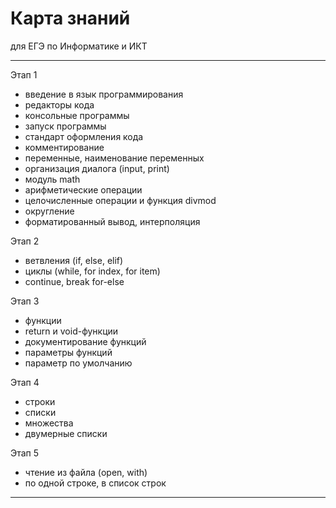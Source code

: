 # Карта знаний  

для ЕГЭ по Информатике и ИКТ  

---  

Этап 1  

- введение в язык программирования  
- редакторы кода  
- консольные программы  
- запуск программы  
- стандарт оформления кода  
- комментирование  
- переменные, наименование переменных  
- организация диалога (input, print)  
- модуль math  
- арифметические операции  
- целочисленные операции и функция divmod  
- округление  
- форматированный вывод, интерполяция  

Этап 2  

- ветвления (if, else, elif)  
- циклы (while, for index, for item)  
- continue, break  for-else  

Этап 3  

- функции  
- return и void-функции  
- документирование функций  
- параметры функций  
- параметр по умолчанию  

Этап 4  

- строки  
- списки  
- множества  
- двумерные списки  

Этап 5  

- чтение из файла (open, with)  
- по одной строке, в список строк  

---  
